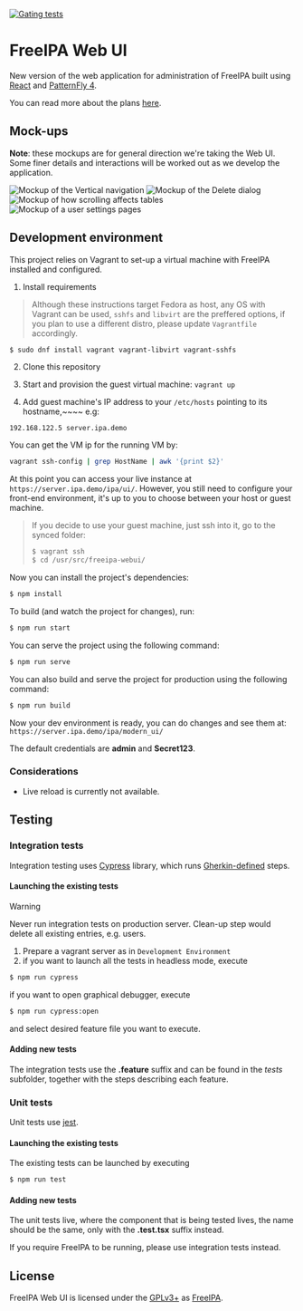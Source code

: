 [![Gating tests](https://github.com/freeipa/freeipa-webui/actions/workflows/gating.yml/badge.svg)](https://github.com/freeipa/freeipa-webui/actions/workflows/gating.yml)

# FreeIPA Web UI

New version of the web application for administration of FreeIPA built using
[React](https://reactjs.org/) and [PatternFly 4](https://www.patternfly.org/v4/).

You can read more about the plans [here](https://github.com/freeipa/freeipa-webui/discussions/34).

## Mock-ups

**Note**: these mockups are for general direction we're taking the Web UI.
Some finer details and interactions will be worked out as we develop the application.

![Mockup of the Vertical navigation](doc/mockup-navigation.png)
![Mockup of the Delete dialog](doc/mockup-delete.png)
![Mockup of how scrolling affects tables](doc/mockup-scrolling.png)
![Mockup of a user settings pages](doc/mockup-settings.png)

## Development environment

This project relies on Vagrant to set-up a virtual machine with FreeIPA installed
and configured.

1. Install requirements

> Although these instructions target Fedora as host, any OS with Vagrant can be used,
> `sshfs` and `libvirt` are the preffered options, if you plan to use a different distro,
> please update `Vagrantfile` accordingly.

```bash
$ sudo dnf install vagrant vagrant-libvirt vagrant-sshfs
```

2. Clone this repository

3. Start and provision the guest virtual machine: `vagrant up`

4. Add guest machine's IP address to your `/etc/hosts` pointing to its hostname,~~~~ e.g:

```
192.168.122.5 server.ipa.demo
```

You can get the VM ip for the running VM by:

```bash
vagrant ssh-config | grep HostName | awk '{print $2}'
```

At this point you can access your live instance at `https://server.ipa.demo/ipa/ui/`.
However, you still need to configure your front-end environment, it's up to you to choose
between your host or guest machine.

> If you decide to use your guest machine, just ssh into it, go to the synced folder:
>
> ```bash
> $ vagrant ssh
> $ cd /usr/src/freeipa-webui/
> ```

Now you can install the project's dependencies:

```bash
$ npm install
```

To build (and watch the project for changes), run:

```bash
$ npm run start
```

You can serve the project using the following command:

```bash
$ npm run serve
```

You can also build and serve the project for production using the following command:

```bash
$ npm run build
```

Now your dev environment is ready, you can do changes and see them at:
`https://server.ipa.demo/ipa/modern_ui/`

The default credentials are **admin** and **Secret123**.

### Considerations

- Live reload is currently not available.

## Testing

### Integration tests

Integration testing uses [Cypress](https://www.cypress.io) library, which runs [Gherkin-defined](https://cucumber.io/docs/gherkin) steps.

#### Launching the existing tests

> [!WARNING]  
> Never run integration tests on production server. Clean-up step would delete all existing entries, e.g. users.

1. Prepare a vagrant server as in `Development Environment`
2. if you want to launch all the tests in headless mode, execute

```bash
$ npm run cypress
```

if you want to open graphical debugger, execute

```bash
$ npm run cypress:open
```

and select desired feature file you want to execute.

#### Adding new tests

The integration tests use the **.feature** suffix and can be found in the *tests* subfolder, together with the steps describing each feature.

### Unit tests

Unit tests use [jest](https://jestjs.io).

#### Launching the existing tests

The existing tests can be launched by executing

```bash
$ npm run test
```

#### Adding new tests

The unit tests live, where the component that is being tested lives, the name should be the same, only with the **.test.tsx** suffix instead.

If you require FreeIPA to be running, please use integration tests instead.

## License

FreeIPA Web UI is licensed under the [GPLv3+](./COPYING) as
[FreeIPA](https://github.com/freeipa/freeipa).
